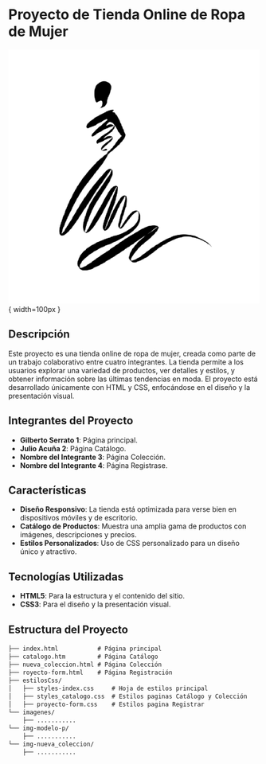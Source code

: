 # Proyecto de Tienda Online de Ropa de Mujer

![Logo de la Tienda](./img-modelo-p/logo-3-Photoroom.png) { width=100px }


## Descripción

Este proyecto es una tienda online de ropa de mujer, creada como parte de un trabajo colaborativo entre cuatro integrantes. La tienda permite a los usuarios explorar una variedad de productos, ver detalles y estilos, y obtener información sobre las últimas tendencias en moda. El proyecto está desarrollado únicamente con HTML y CSS, enfocándose en el diseño y la presentación visual.

## Integrantes del Proyecto

- **Gilberto Serrato 1**: Página principal.
- **Julio Acuña 2**: Página Catálogo.
- **Nombre del Integrante 3**: Página Colección.
- **Nombre del Integrante 4**: Página Registrase.

## Características

- **Diseño Responsivo**: La tienda está optimizada para verse bien en dispositivos móviles y de escritorio.
- **Catálogo de Productos**: Muestra una amplia gama de productos con imágenes, descripciones y precios.
- **Estilos Personalizados**: Uso de CSS personalizado para un diseño único y atractivo.

## Tecnologías Utilizadas

- **HTML5**: Para la estructura y el contenido del sitio.
- **CSS3**: Para el diseño y la presentación visual.

## Estructura del Proyecto

```plaintext
├── index.html           # Página principal
├── catalogo.htm         # Página Catálogo
├── nueva_coleccion.html # Página Colección
├── royecto-form.html    # Página Registración
├── estilosCss/
│   ├── styles-index.css     # Hoja de estilos principal
│   ├── styles_catalogo.css  # Estilos paginas Catálogo y Colección 
│   ├── proyecto-form.css    # Estilos pagina Registrar 
└── imagenes/
    ├── ...........
└── img-modelo-p/
    ├── ...........
└── img-nueva_coleccion/
    ├── ...........
